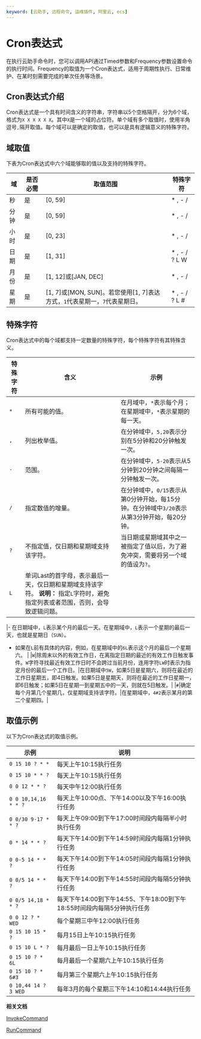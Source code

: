 ```yaml
---
keyword: [云助手, 远程命令, 运维插件, 阿里云, ecs]
---
```


# Cron表达式

在执行云助手命令时，您可以调用API通过Timed参数和Frequency参数设置命令的执行时间。Frequency的取值为一个Cron表达式，适用于周期性执行、日常维护、在某时刻需要完成的单次任务等场景。

## Cron表达式介绍

Cron表达式是一个具有时间含义的字符串，字符串以5个空格隔开，分为6个域，格式为`X X X X X X`。其中`X`是一个域的占位符。单个域有多个取值时，使用半角逗号`,`隔开取值。每个域可以是确定的取值，也可以是具有逻辑意义的特殊字符。

## 域取值

下表为Cron表达式中六个域能够取的值以及支持的特殊字符。

|域|是否必需|取值范围|特殊字符|
|--|----|----|----|
|秒|是|\[0, 59\]|\* , - /|
|分钟|是|\[0, 59\]|\* , - /|
|小时|是|\[0, 23\]|\* , - /|
|日期|是|\[1, 31\]|\* , - / ? L W|
|月份|是|\[1, 12\]或\[JAN, DEC\]|\* , - /|
|星期|是|\[1, 7\]或\[MON, SUN\]。若您使用\[1, 7\]表达方式，`1`代表星期一，`7`代表星期日。|\* , - / ? L \#|

## 特殊字符

Cron表达式中的每个域都支持一定数量的特殊字符，每个特殊字符有其特殊含义。

|特殊字符|含义|示例|
|----|--|--|
|`*`|所有可能的值。|在月域中，`*`表示每个月；在星期域中，`*`表示星期的每一天。|
|`,`|列出枚举值。|在分钟域中，`5,20`表示分别在5分钟和20分钟触发一次。|
|`-`|范围。|在分钟域中，`5-20`表示从5分钟到20分钟之间每隔一分钟触发一次。|
|`/`|指定数值的增量。|在分钟域中，`0/15`表示从第0分钟开始，每15分钟。在分钟域中`3/20`表示从第3分钟开始，每20分钟。|
|`?`|不指定值，仅日期和星期域支持该字符。|当日期或星期域其中之一被指定了值以后，为了避免冲突，需要将另一个域的值设为`?`。|
|`L`|单词Last的首字母，表示最后一天，仅日期和星期域支持该字符。 **说明：** 指定`L`字符时，避免指定列表或者范围，否则，会导致逻辑问题。

|-   在日期域中，`L`表示某个月的最后一天。在星期域中，`L`表示一个星期的最后一天，也就是星期日（`SUN`）。
-   如果在`L`前有具体的内容，例如，在星期域中的`6L`表示这个月的最后一个星期六。 |
|`W`|除周末以外的有效工作日，在离指定日期的最近的有效工作日触发事件。`W`字符寻找最近有效工作日时不会跨过当前月份，连用字符`LW`时表示为指定月份的最后一个工作日。|在日期域中`5W`，如果5日是星期六，则将在最近的工作日星期五，即4日触发。如果5日是星期天，则将在最近的工作日星期一，即6日触发；如果5日在星期一到星期五中的一天，则就在5日触发。|
|`#`|确定每个月第几个星期几，仅星期域支持该字符。|在星期域中，`4#2`表示某月的第二个星期四。|

## 取值示例

以下为Cron表达式的取值示例。

|示例|说明|
|--|--|
|`0 15 10 ? * *`|每天上午10:15执行任务|
|`0 15 10 * * ?`|每天上午10:15执行任务|
|`0 0 12 * * ?`|每天中午12:00执行任务|
|`0 0 10,14,16 * * ?`|每天上午10:00点、下午14:00以及下午16:00执行任务|
|`0 0/30 9-17 * * ?`|每天上午09:00到下午17:00时间段内每隔半小时执行任务|
|`0 * 14 * * ?`|每天下午14:00到下午14:59时间段内每隔1分钟执行任务|
|`0 0-5 14 * * ?`|每天下午14:00到下午14:05时间段内每隔1分钟执行任务|
|`0 0/5 14 * * ?`|每天下午14:00到下午14:55时间段内每隔5分钟执行任务|
|`0 0/5 14,18 * * ?`|每天下午14:00到下午14:55、下午18:00到下午18:55时间段内每隔5分钟执行任务|
|`0 0 12 ? * WED`|每个星期三中午12:00执行任务|
|`0 15 10 15 * ?`|每月15日上午10:15执行任务|
|`0 15 10 L * ?`|每月最后一日上午10:15执行任务|
|`0 15 10 ? * 6L`|每月最后一个星期六上午10:15执行任务|
|`0 15 10 ? * 6#3`|每月第三个星期六上午10:15执行任务|
|`0 10,44 14 ? 3 WED`|每年3月的每个星期三下午14:10和14:44执行任务|

**相关文档**  


[InvokeCommand](/cn.zh-CN/API参考/云助手/InvokeCommand.md)

[RunCommand](/cn.zh-CN/API参考/云助手/RunCommand.md)

